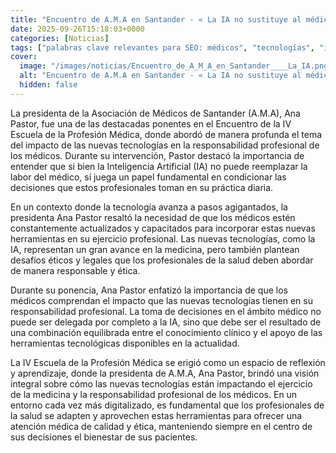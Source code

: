 ```yaml
---
title: "Encuentro de A.M.A en Santander - « La IA no sustituye al médico, pero condiciona sus decisiones»"
date: 2025-09-26T15:18:03+0000
categories: [Noticias]
tags: ["palabras clave relevantes para SEO: médicos", "tecnologías", "inteligencia artificial", "responsabilidad profesional", "nuevas tecnologías", "ética", "medicina."]
cover:
  image: "/images/noticias/Encuentro_de_A_M_A_en_Santander____La_IA.png"
  alt: "Encuentro de A.M.A en Santander - « La IA no sustituye al médico, pero condiciona sus decisiones»"
  hidden: false
---
```


La presidenta de la Asociación de Médicos de Santander (A.M.A), Ana Pastor, fue una de las destacadas ponentes en el Encuentro de la IV Escuela de la Profesión Médica, donde abordó de manera profunda el tema del impacto de las nuevas tecnologías en la responsabilidad profesional de los médicos. Durante su intervención, Pastor destacó la importancia de entender que si bien la Inteligencia Artificial (IA) no puede reemplazar la labor del médico, sí juega un papel fundamental en condicionar las decisiones que estos profesionales toman en su práctica diaria.

En un contexto donde la tecnología avanza a pasos agigantados, la presidenta Ana Pastor resaltó la necesidad de que los médicos estén constantemente actualizados y capacitados para incorporar estas nuevas herramientas en su ejercicio profesional. Las nuevas tecnologías, como la IA, representan un gran avance en la medicina, pero también plantean desafíos éticos y legales que los profesionales de la salud deben abordar de manera responsable y ética.

Durante su ponencia, Ana Pastor enfatizó la importancia de que los médicos comprendan el impacto que las nuevas tecnologías tienen en su responsabilidad profesional. La toma de decisiones en el ámbito médico no puede ser delegada por completo a la IA, sino que debe ser el resultado de una combinación equilibrada entre el conocimiento clínico y el apoyo de las herramientas tecnológicas disponibles en la actualidad.

La IV Escuela de la Profesión Médica se erigió como un espacio de reflexión y aprendizaje, donde la presidenta de A.M.A, Ana Pastor, brindó una visión integral sobre cómo las nuevas tecnologías están impactando el ejercicio de la medicina y la responsabilidad profesional de los médicos. En un entorno cada vez más digitalizado, es fundamental que los profesionales de la salud se adapten y aprovechen estas herramientas para ofrecer una atención médica de calidad y ética, manteniendo siempre en el centro de sus decisiones el bienestar de sus pacientes.

